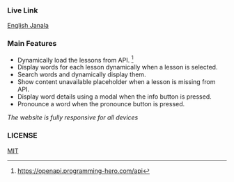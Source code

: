 ### Live Link
[English Janala](https://nowroz.github.io/english-janala)

### Main Features
- Dynamically load the lessons from API. [^1]
- Display words for each lesson dynamically when a lesson is selected.
- Search words and dynamically display them.
- Show content unavailable placeholder when a lesson is missing from API.
- Display word details using a modal when the info button is pressed.
- Pronounce a word when the pronounce button is pressed.

*The website is fully responsive for all devices*

[^1]: https://openapi.programming-hero.com/api

### LICENSE
[MIT](LICENSE)